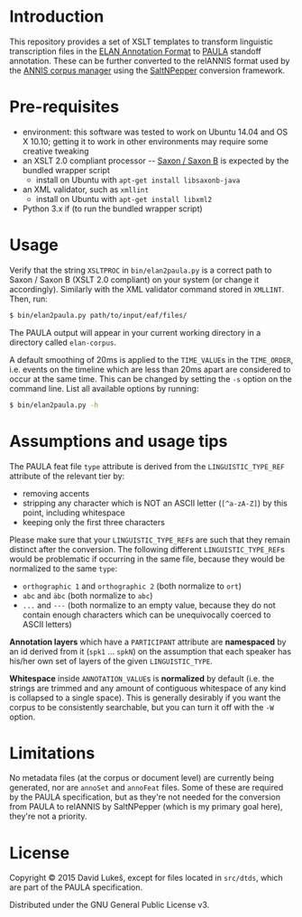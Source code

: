 # Introduction

This repository provides a set of XSLT templates to transform linguistic
transcription files in the
[ELAN Annotation Format](https://tla.mpi.nl/tools/tla-tools/elan/) to
[PAULA](https://www.sfb632.uni-potsdam.de/paula.html) standoff
annotation. These can be further converted to the relANNIS format used by the
[ANNIS corpus manager](http://annis-tools.org/) using the
[SaltNPepper](https://github.com/korpling/pepper) conversion framework.

# Pre-requisites

- environment: this software was tested to work on Ubuntu 14.04 and OS X 10.10;
  getting it to work in other environments may require some creative tweaking
- an XSLT 2.0 compliant processor --
  [Saxon / Saxon B](http://saxon.sourceforge.net/) is expected by the bundled
  wrapper script
  - install on Ubuntu with `apt-get install libsaxonb-java`
- an XML validator, such as `xmllint`
  - install on Ubuntu with `apt-get install libxml2`
- Python 3.x if (to run the bundled wrapper script)

# Usage

Verify that the string `XSLTPROC` in `bin/elan2paula.py` is a correct path to
Saxon / Saxon B (XSLT 2.0 compliant) on your system (or change it accordingly).
Similarly with the XML validator command stored in `XMLLINT`. Then, run:

```sh
$ bin/elan2paula.py path/to/input/eaf/files/
```

The PAULA output will appear in your current working directory in a directory
called `elan-corpus`.

A default smoothing of 20ms is applied to the `TIME_VALUE`s in the `TIME_ORDER`,
i.e. events on the timeline which are less than 20ms apart are considered to
occur at the same time. This can be changed by setting the `-s` option on the
command line. List all available options by running:

```sh
$ bin/elan2paula.py -h
```

# Assumptions and usage tips

The PAULA feat file `type` attribute is derived from the `LINGUISTIC_TYPE_REF`
attribute of the relevant tier by:

- removing accents
- stripping any character which is NOT an ASCII letter (`[^a-zA-Z]`) by this
  point, including whitespace
- keeping only the first three characters

Please make sure that your `LINGUISTIC_TYPE_REF`s are such that they remain
distinct after the conversion. The following different `LINGUISTIC_TYPE_REF`s
would be problematic if occurring in the same file, because they would be
normalized to the same `type`:

- `orthographic 1` and `orthographic 2` (both normalize to `ort`)
- `abc` and `äbc` (both normalize to `abc`)
- `...` and `---` (both normalize to an empty value, because they do not
  contain enough characters which can be unequivocally coerced to ASCII letters)

**Annotation layers** which have a `PARTICIPANT` attribute are **namespaced**
by an id derived from it (`spk1` ... `spkN`) on the assumption that each
speaker has his/her own set of layers of the given `LINGUISTIC_TYPE`.

**Whitespace** inside `ANNOTATION_VALUE`s is **normalized** by default
(i.e. the strings are trimmed and any amount of contiguous whitespace of any
kind is collapsed to a single space). This is generally desirably if you want
the corpus to be consistently searchable, but you can turn it off with the `-W`
option.

# Limitations

No metadata files (at the corpus or document level) are currently being
generated, nor are `annoSet` and `annoFeat` files. Some of these are required
by the PAULA specification, but as they're not needed for the conversion from
PAULA to relANNIS by SaltNPepper (which is my primary goal here), they're not a
priority.

# License

Copyright © 2015 David Lukeš, except for files located in `src/dtds`, which are
part of the PAULA specification.

Distributed under the GNU General Public License v3.

